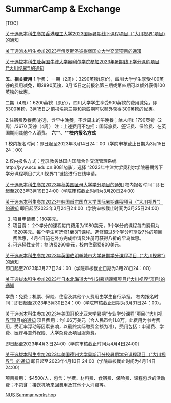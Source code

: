 # SummarCamp & Exchange

[TOC]

[关于选派本科生参加香港理工大学2023国际暑期线下课程项目（“大川视界”项目）的通知](https://jwc.scu.edu.cn/info/1081/8990.htm)


[关于选派本科生参加2023年俄罗斯圣彼得堡国立大学交流项目的通知](https://jwc.scu.edu.cn/info/1081/8994.htm)


[关于选拔本科生赴英国牛津大学奥利尔学院参加2023年暑期线下学分课程项目("大川视界”)的通知](https://jwc.scu.edu.cn/info/1081/8954.htm)

**五、相关费用**
1.学费：
一期（2周）：3290英镑(原价)，四川大学学生享受400英镑的费用减免，即2890英镑，3月15日之前报名第三期或第四期可以额外获得100英镑的优惠。

二期（4周）：6200英镑（原价），四川大学学生享受900英镑的费用减免，即5300英镑，3月15日之前报名第三期和第四期可以额外获得300英镑的优惠。

2.住宿费及餐费(必选，含早中晚餐，不含周末的午晚餐；单人间):
1790英镑（2周）/3670 英镑（4周）
注：上述费用不包括：国际旅费、签证费、保险费、在英国期间其他个人消费。
**六****、****校内报名方式**

1.校内报名时间：即日起至2023年3月14日24：00（学院审核截止日期为3月15日24：00）

2.校内报名方式：登录教务处国内国际合作交流管理系统http://jxyw.scu.edu.cn:8081/gjjl/，选择 “2023年牛津大学奥利尔学院暑期线下学分课程项目("大川视界”)”链接进行在线申请。


[关于选派本科生参加2023年秋美国圣母大学学分项目的通知](https://jwc.scu.edu.cn/info/1081/8978.htm)
校内报名时间：即日起至2023年3月19日24:00（学院审核截止时间为3月20日24:00）


[关于选派本科生参加2023年韩国首尔国立大学国际暑期课程项目（“大川视界”）的通知](https://jwc.scu.edu.cn/info/1081/9015.htm)
即日起至2023年3月24日24:00（学院审核截止时间为3月25日24:00）

1. 项目申请费：180美元。
2. 项目费： 2个学分的课程每门费用为1080美元，3个学分的课程每门费用为1620美元。每个学生可选修1至3门课程。选修超过5个学分可享受7%的项目费优惠，4月4日前在外方完成申请及注册可获得八折的早鸟优惠。
3. 可选择性支付：参访费260美元，校内住宿费800美元。


[关于选派本科生参加2023年英国伯明翰城市大学暑期学分课程项目（“大川视界”）的通知](https://jwc.scu.edu.cn/info/1081/8999.htm)
即日起至2023年3月27日24：00（学院审核截止日期为3月28日24：00）


[关于选拔本科生参加2023年日本北海道大学HSI暑期课程项目("大川视界”项目)的通知](https://jwc.scu.edu.cn/info/1081/8997.htm)

学费：免费；机票、保险、住宿及其他个人费用由学生自行承担。
校内报名时间：即日起至2023年3月30日24：00（学院审核截止日期为3月31日24：00）。


[关于选派本科生参加2023年美国哥伦比亚大学暑期“专业学分课程”项目(“大川视界”项目)的通知](https://jwc.scu.edu.cn/info/1081/9000.htm)
项目费用：约1.66万美元（合人民币约11.8万，此费用为参考费用，受汇率浮动等因素影响，以最终实际缴费金额为准），费用包括：申请费、学费、医疗与意外保险、大学杂费及项目服务费。

即日起至2023年4月3日24:00（学院审核截止时间为4月4日24:00）


[关于选拔本科生参加2023年美国德州大学奥斯汀分校暑期学分课程项目（“大川视界”）的通知](https://jwc.scu.edu.cn/info/1081/9002.htm)
即日起至2023年4月13日 24:00（学院审核截止时间为4月14日24:00）

项目费用： $4500/人，包含：学费、材料费、食宿费、保险费、课程包含的活动费；不包含：接送机场来回费用及其他个人消费等。


[NUS Summar workshop ](https://sws.comp.nus.edu.sg/Application.html)
